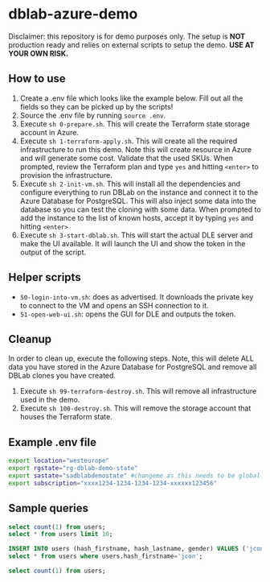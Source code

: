 # dblab-azure-demo

Disclaimer: this repository is for demo purposes only.
The setup is **NOT** production ready and relies on external scripts to setup the demo. 
**USE AT YOUR OWN RISK.**

## How to use

1. Create a .env file which looks like the example below. Fill out all the fields so they can be picked up by the scripts!
1. Source the .env file by running `source .env`. 
1. Execute `sh 0-prepare.sh`. This will create the Terraform state storage account in Azure.
1. Execute `sh 1-terraform-apply.sh`. This will create all the required infrastructure to run this demo. Note this will create resource in Azure and will generate some cost. Validate that the used SKUs. When prompted, review the Terraform plan and type `yes` and hitting `<enter>` to provision the infrastructure.
1. Execute `sh 2-init-vm.sh`. This will install all the dependencies and configure everything to run DBLab on the instance and connect it to the Azure Database for PostgreSQL. This will also inject some data into the database so you can test the cloning with some data. When prompted to add the instance to the list of known hosts, accept it by typing `yes` and hitting `<enter>`
1. Execute `sh 3-start-dblab.sh`. This will start the actual DLE server and make the UI available. It will launch the UI and show the token in the output of the script.

## Helper scripts

- `50-login-into-vm.sh`: does as advertised. It downloads the private key to connect to the VM and opens an SSH connection to it.
- `51-open-web-ui.sh`: opens the GUI for DLE and outputs the token.

## Cleanup
In order to clean up, execute the following steps. 
Note, this will delete ALL data you have stored in the Azure Database for PostgreSQL and remove all DBLab clones you have created.

1. Execute `sh 99-terraform-destroy.sh`. This will remove all infrastructure used in the demo.
1. Execute `sh 100-destroy.sh`. This will remove the storage account that houses the Terraform state.

## Example .env file

```bash
export location="westeurope"
export rgstate="rg-dblab-demo-state"
export sastate="sadblabdemostate" #changeme as this needs to be globally unique ;)
export subscription="xxxx1234-1234-1234-1234-xxxxxx123456"
```

## Sample queries

```sql
select count(1) from users;
select * from users limit 10;

INSERT INTO users (hash_firstname, hash_lastname, gender) VALUES ('jcon', 'hello', 'female');
select * from users where users.hash_firstname='jcon';

select count(1) from users;

```